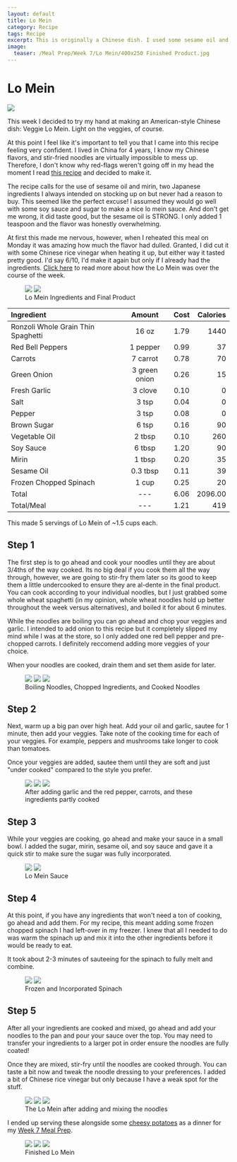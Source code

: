 ```yaml
---
layout: default
title: Lo Mein
category: Recipe
tags: Recipe
excerpt: This is originally a Chinese dish. I used some sesame oil and now its Japanese Lo Mein... Eeek 
image:
  teaser: /Meal Prep/Week 7/Lo Mein/400x250 Finished Product.jpg
---
```


# Lo Mein

<img src="{{ site.url }}/images/Meal Prep/Week 7/Lo Mein/Finished Product3.jpg">

This week I decided to try my hand at making an American-style Chinese dish: Veggie Lo Mein. Light on the veggies, of course. 

At this point I feel like it's important to tell you that I came into this recipe feeling very confident. I lived in China for 4 years, I know my Chinese flavors, and stir-fried noodles are virtually impossible to mess up. Therefore, I don't know why red-flags weren't going off in my head the moment I read [this recipe](https://therecipecritic.com/2016/10/20-minute-vegetable-lo-mein/) and decided to make it. 

The recipe calls for the use of sesame oil and mirin, two Japanese ingredients I always intended on stocking up on but never had a reason to buy. This seemed like the perfect excuse! I assumed they would go well with some soy sauce and sugar to make a nice lo mein sauce. And don't get me wrong, it did taste good, but the sesame oil is STRONG. I only added 1 teaspoon and the flavor was honestly overwhelming.

At first this made me nervous, however, when I reheated this meal on Monday it was amazing how much the flavor had dulled. Granted, I did cut it with some Chinese rice vinegar when heating it up, but either way it tasted pretty good. I'd say 6/10, I'd make it again but only if I already had the ingredients. [Click here](http://underwriteyourlife.com/meal%20prep/Week7Evaluation/) to read more about how the Lo Mein was over the course of the week. 

<figure class="half">
  <img src="{{ site.url }}/images/Meal Prep/Week 7/Lo Mein/0 Ingredients.jpg">
  <img src="{{ site.url }}/images/Meal Prep/Week 7/Lo Mein/0.5 Finished Product2.jpg">
	<figcaption>Lo Mein Ingredients and Final Product</figcaption>
</figure>

**Ingredient** | **Amount** | **Cost** |   **Calories**
|:------------- |:-------------:| :-----:|   -----:|
Ronzoli Whole Grain Thin Spaghetti 	|	16	oz	|	1.79	|	1440
Red Bell Peppers	|	1	pepper	|	0.99	|	37
Carrots	|	7	carrot	|	0.78	|	70
Green Onion	|	3	green onion	|	0.26	|	15
Fresh Garlic	|	3	clove	|	0.10	|	0
Salt	|	3	tsp	|	0.04	|	0
Pepper	|	3	tsp	|	0.08	|	0
Brown Sugar	|	6	tsp	|	0.16	|	90
Vegetable Oil	|	2	tbsp	|	0.10	|	260
Soy Sauce	|	6	tbsp	|	1.20	|	90
Mirin	|	1	tbsp	|	0.20	|	35
Sesame Oil	|	0.3	tbsp	|	0.11	|	39
Frozen Chopped Spinach	|	1	cup	|	0.25	|	20
Total	|	---		|	6.06	|	2096.00
Total/Meal	|	---		|	1.21	|	419

This made 5 servings of Lo Mein of ~1.5 cups each. 


<h2> Step 1 </h2>

The first step is to go ahead and cook your noodles until they are about 3/4ths of the way cooked. Its no big deal if you cook them all the way through, however, we are going to stir-fry them later so its good to keep them a little undercooked to ensure they are al-dente in the final product. You can cook according to your individual noodles, but I just grabbed some whole wheat spaghetti (in my opinion, whole wheat noodles hold up better throughout the week versus alternatives), and boiled it for about 6 minutes. 

While the noodles are boiling you can go ahead and chop your veggies and garlic. I intended to add onion to this recipe but it completely slipped my mind while I was at the store, so I only added one red bell pepper and pre-chopped carrots. I definitely reccomend adding more veggies of your choice. 

When your noodles are cooked, drain them and set them aside for later. 

<figure class="third">
  <img src="{{ site.url }}/images/Meal Prep/Week 7/Lo Mein/1 Boiling Noodles.jpg">
  <img src="{{ site.url }}/images/Meal Prep/Week 7/Lo Mein/1.5 Chopped.jpg">
  <img src="{{ site.url }}/images/Meal Prep/Week 7/Lo Mein/1.7 Cooked Noodles.jpg">
	<figcaption> Boiling Noodles, Chopped Ingredients, and Cooked Noodles </figcaption>
</figure>


<h2> Step 2 </h2>

Next, warm up a big pan over high heat. Add your oil and garlic, sautee for 1 minute, then add your veggies. Take note of the cooking time for each of your veggies. For example, peppers and mushrooms take longer to cook than tomatoes. 

Once your veggies are added, sautee them until they are soft and just "under cooked" compared to the style you prefer. 

<figure class="third">
  <img src="{{ site.url }}/images/Meal Prep/Week 7/Lo Mein/2 Garlic and Pepper.jpg">
  <img src="{{ site.url }}/images/Meal Prep/Week 7/Lo Mein/2.3 Mixed Carrots.jpg">
  <img src="{{ site.url }}/images/Meal Prep/Week 7/Lo Mein/2.5 Cooked Carrots.jpg">
	<figcaption> After adding garlic and the red pepper, carrots, and these ingredients partly cooked </figcaption>
</figure>

<h2> Step 3 </h2>

While your veggies are cooking, go ahead and make your sauce in a small bowl. I added the sugar, mirin, sesame oil, and soy sauce and gave it a quick stir to make sure the sugar was fully incorporated. 

<figure class="half">
  <img src="{{ site.url }}/images/Meal Prep/Week 7/Lo Mein/3 Sauce2.jpg">
  <img src="{{ site.url }}/images/Meal Prep/Week 7/Lo Mein/3.5 Sauce.jpg">
	<figcaption> Lo Mein Sauce </figcaption>
</figure>

<h2> Step 4 </h2>

At this point, if you have any ingredients that won't need a ton of cooking, go ahead and add them. For my recipe, this meant adding some frozen chopped spinach I had left-over in my freezer. I knew that all I needed to do was warm the spinach up and mix it into the other ingredients before it would be ready to eat. 

It took about 2-3 minutes of sauteeing for the spinach to fully melt and combine. 

<figure class="half">
  <img src="{{ site.url }}/images/Meal Prep/Week 7/Lo Mein/4 Added Spinach.jpg">
  <img src="{{ site.url }}/images/Meal Prep/Week 7/Lo Mein/4.5 Mixed Spinach.jpg">
	<figcaption> Frozen and Incorporated Spinach </figcaption>
</figure>

<h2> Step 5 </h2>

After all your ingredients are cooked and mixed, go ahead and add your noodles to the pan and pour your sauce over the top. You may need to transfer your ingredients to a larger pot in order ensure the noodles are fully coated!

Once they are mixed, stir-fry until the noodles are cooked through. You can taste a bit now and tweak the noodle dressing to your preferences. I added a bit of Chinese rice vinegar but only because I have a weak spot for the stuff. 

<figure class="third">
  <img src="{{ site.url }}/images/Meal Prep/Week 7/Lo Mein/5 Added Noodles.jpg">
  <img src="{{ site.url }}/images/Meal Prep/Week 7/Lo Mein/5.3 Mixed Noodles1.jpg">
  <img src="{{ site.url }}/images/Meal Prep/Week 7/Lo Mein/5.5 Mixed Noodles3.jpg">
	<figcaption> The Lo Mein after adding and mixing the noodles </figcaption>
</figure>

I ended up serving these alongside some [cheesy potatoes](http://underwriteyourlife.com/recipe/CheesyPotatoes/) as a dinner for my [Week 7 Meal Prep](http://underwriteyourlife.com/meal%20prep/Week7/). 

<figure class="third">
  <img src="{{ site.url }}/images/Meal Prep/Week 7/Lo Mein/6 Finished Product5.jpg">
  <img src="{{ site.url }}/images/Meal Prep/Week 7/Lo Mein/6.3 Finished Product4.jpg">
  <img src="{{ site.url }}/images/Meal Prep/Week 7/Lo Mein/6.5 Finished Product1.jpg">
	<figcaption> Finished Lo Mein </figcaption>
</figure>

